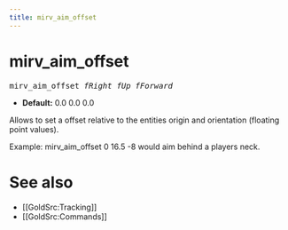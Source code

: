 ```yaml
---
title: mirv_aim_offset
---
```


# mirv_aim_offset

<tt>mirv_aim_offset _fRight_ _fUp_ _fForward_</tt>

* **Default:** 0.0 0.0 0.0

Allows to set a offset relative to the entities origin and orientation (floating point values).

Example: mirv_aim_offset 0 16.5 -8 would aim behind a players neck.

# See also

* [[GoldSrc:Tracking]]
* [[GoldSrc:Commands]]
